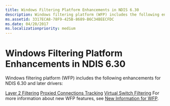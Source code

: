 ```yaml
---
title: Windows Filtering Platform Enhancements in NDIS 6.30
description: Windows filtering platform (WFP) includes the following enhancements for NDIS 6.30 and later drivers
ms.assetid: 3317ECA8-78F9-425B-8689-B6C34BEECFDC
ms.date: 04/20/2017
ms.localizationpriority: medium
---
```


# Windows Filtering Platform Enhancements in NDIS 6.30


Windows filtering platform (WFP) includes the following enhancements for NDIS 6.30 and later drivers:

[Layer 2 Filtering](using-layer-2-filtering.md)
[Proxied Connections Tracking](using-proxied-connections-tracking.md)
[Virtual Switch Filtering](using-virtual-switch-filtering.md)
For more information about new WFP features, see [New Information for WFP](wfp-changes-for-windows-8.md).

 

 





